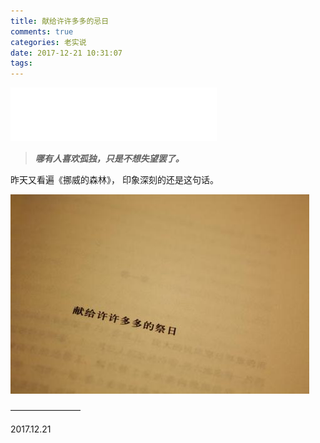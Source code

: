 ```yaml
---
title: 献给许许多多的忌日
comments: true
categories: 老实说
date: 2017-12-21 10:31:07
tags:
---
```



<iframe frameborder="no" border="0" marginwidth="0" marginheight="0" width=330 height=86 src="//music.163.com/outchain/player?type=2&id=156446&auto=0&height=66"></iframe>

> ***哪有人喜欢孤独，只是不想失望罢了。***


昨天又看遍《挪威的森林》，
印象深刻的还是这句话。

![](/图片测试/挪威的森林.jpeg)

————————

 2017.12.21


